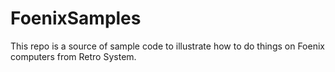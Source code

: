 # FoenixSamples
This repo is a source of sample code to illustrate how to do things on Foenix computers from Retro System.
